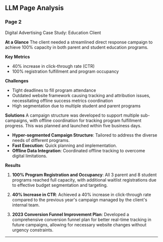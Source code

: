 

## LLM Page Analysis


### Page 2

Digital Advertising Case Study: Education Client

**At a Glance**
The client needed a streamlined direct response campaign to achieve 100% capacity in both parent and student education programs.

**Key Metrics**
- 40% increase in click-through rate (CTR)
- 100% registration fulfillment and program occupancy

**Challenges**
- Tight deadlines to fill program attendance
- Outdated website framework causing tracking and attribution issues, necessitating offline success metrics coordination
- High segmentation due to multiple student and parent programs

**Solutions**
A campaign structure was developed to support multiple sub-campaigns, with offline coordination for tracking program fulfillment progress. This was planned and launched within five business days.

- **Hyper-segmented Campaign Structure**: Tailored to address the diverse needs of different programs.
- **Fast Execution**: Quick planning and implementation.
- **Offline Data Integration**: Coordinated offline tracking to overcome digital limitations.

**Results**
1. **100% Program Registration and Occupancy**: All 3 parent and 8 student programs reached full capacity, with additional waitlist registrations due to effective budget segmentation and targeting.
   
2. **40% Increase in CTR**: Achieved a 40% increase in click-through rate compared to the previous year's campaign managed by the client's internal team.

3. **2023 Conversion Funnel Improvement Plan**: Developed a comprehensive conversion funnel plan for better real-time tracking in future campaigns, allowing for necessary website changes without urgency constraints.

---
